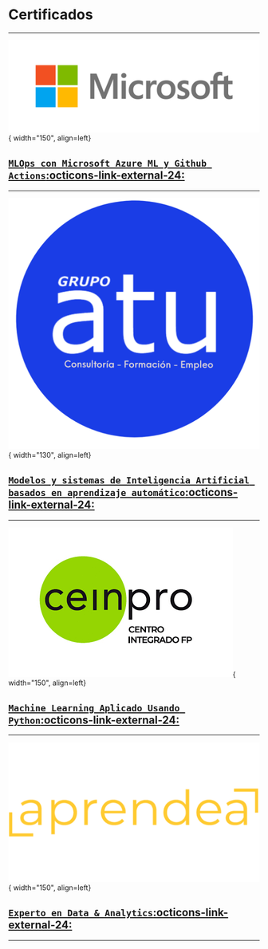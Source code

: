 # **Certificados** 
---
![Microsoft Logo](images/Microsoft_logo.jpg){ width="150", align=left}
## [`MLOps con Microsoft Azure ML y Github Actions`:octicons-link-external-24:](files/Diploma_ml_ops.pdf)
---
![Grupo ATU](images/ATU_logo_2.png){ width="130", align=left}
## [`Modelos y sistemas de Inteligencia Artificial basados en aprendizaje automático`:octicons-link-external-24:]()
---
![CEINPRO](images/ceinpro_logo.jpg){ width="150", align=left}
## [`Machine Learning Aplicado Usando Python`:octicons-link-external-24:](files/Diploma_CEINPRO_ML.pdf)
---
![Aprendea](images/aprendea_logo.png){ width="150", align=left}
## [`Experto en Data & Analytics`:octicons-link-external-24:](files/Diploma_data_analytics.pdf)
---

